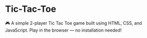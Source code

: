 # Tic-Tac-Toe
🎮 A simple 2-player Tic Tac Toe game built using HTML, CSS, and JavaScript.  Play in the browser — no installation needed!
